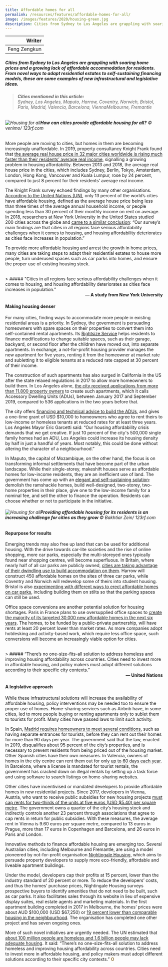 ```yaml
---
title: Affordable homes for all
permalink: /resources/features/affordable-homes-for-all/
image: /images/features/2020/housing-green.jpg
description: Cities from Sydney to Los Angeles are grappling with soaring home prices and a growing lack of affordable accommodation for residents. From novel ways to adapt residential estates to self-sustaining financing models, these are some examples of new infrastructural and legislative ideas.
---
```


| Writer |
|---:|
| Feng Zengkun |

##### Cities from Sydney to Los Angeles are grappling with soaring home prices and a growing lack of affordable accommodation for residents. From novel ways to adapt residential estates to self-sustaining financing models, these are some examples of new infrastructural and legislative ideas.

> ###### **Cities mentioned in this article:** <br> Sydney, Los Angeles, Maputo, Harrow, Coventry, Norwich, Bristol, Paris, Madrid, Valencia, Barcelona, ViennaMelbourne, Fremantle

###### ![Housing for all](/images/features/2020/housing-green.jpg/)**How can cities provide affordable housing for all?** © venimo/ 123rf.com

More people are moving to cities, but homes in them are becoming increasingly unaffordable. In 2019, property consultancy Knight Frank found that [the average real house price in 32 major cities worldwide is rising much faster than their residents’ average real income](https://www.knightfrank.com/blog/2019/01/28/the-knight-frank-global-affordability-monitor-2019), signalling a growing problem in housing affordability. Between 2013 and 2018, the average real house price in the cities, which includes Sydney, Berlin, Tokyo, Amsterdam, London, Hong Kong, Vancouver and Kuala Lumpur, rose by 24 percent, compared to just 8 percent for their residents’ average real income.

The Knight Frank survey echoed findings by many other organisations. [According to the United Nations (UN)](https://www.weforum.org/whitepapers/making-affordable-housing-a-reality-in-cities), only 13 percent of the world’s cities have affordable housing, defined as the average house price being less than three times of the average annual household income, or people spending less than 30 percent of their monthly income on rent on average. In 2018, researchers at New York University in the United States studied 200 cities across the globe and [came to a similar conclusion](https://www.lincolninst.edu/sites/default/files/pubfiles/kallergis_wp18ak1.pdf): “Our survey’s main findings are that cities in all regions face serious affordability challenges when it comes to housing, and housing affordability deteriorates as cities face increases in population.”

To provide more affordable housing and arrest the growth in home prices, many cities are taking steps to adapt their residential estates to house more people, turn underused spaces such as car parks into homes, and ensure the proper use of existing housing stock. 

<br>
> ##### "Cities in all regions face serious affordability challenges when it comes to housing, and housing affordability deteriorates as cities face increases in population.”

<div align="right"><b>— A study from New York University</b></div>

#### **Making housing denser**

For many cities, finding ways to accommodate more people in existing residential areas is a priority. In Sydney, the government is persuading homeowners with spare spaces on their properties to convert them into self-contained rental apartments. Its [Rightsize Service](https://www.cityofsydney.nsw.gov.au/vision/planning-for-2050/alternative-housing/rightsize-service) helps residents to finance modifications to change suitable spaces, such as their garage, backyard, or second floor after the children have moved out, into separate apartments. In exchange, a not-for-profit housing provider manages the new apartment for five years, renting it from the homeowner at market rate and subletting it to eligible tenants at a reduced rate capped at 30 percent of their income.  

The construction of such apartments has also surged in California in the US after the state relaxed regulations in 2017 to allow more homeowners to build them. In Los Angeles alone, [the city received applications from more than 11,800 property owners](https://www.mckinsey.com/industries/public-sector/our-insights/affordable-housing-in-los-angeles-delivering-more-and-doing-it-faster) to create such apartments, which it calls Accessory Dwelling Units (ADUs), between January 2017 and September 2019, compared to 536 applications in the two years before that. 

The city offers [financing and technical advice to build the ADUs](https://adu.lacity.org/), and gives a one-time grant of USD $10,000 to homeowners who agree to rent theirs to low-income or homeless tenants at reduced rates for at least three years. Los Angeles Mayor Eric Garcetti said: “Our housing affordability crisis demands that we get creative. If just 10 percent of the city's 500,000 single family homes had an ADU, Los Angeles could increase its housing density by half in just a handful of years. Most notably, this could be done without altering the character of a neighbourhood.”

In Maputo, the capital of Mozambique, on the other hand, the focus is on transforming informal settlements that have become part of the urban landscape. While their single-storey, makeshift houses serve as affordable homes for low-income residents, they are an inefficient use of land. The government has come up with an [elegant and self-sustaining solution](https://www.casaminha.co/): demolish the ramshackle homes, build well-designed, two-storey, two-home properties in their place, give one to the low-income family for a nominal fee, and sell the other to finance the operation. Residents can choose whether or not to participate in the initiative. 

###### ![Housing for all](/images/features/2020/affordable-housing.jpg/)**Providing affordable housing for its residents is an increasing challenge for cities as they grow** © Bakhtiar Zein/ 123rf.com

#### **Repurpose for results**

Emerging trends may also free up land that can be used for additional housing. With the drive towards car-lite societies and the rise of online shopping, more car parks, especially the multi-storeyed ones typically found near shopping centres, will become superfluous. In Britain, where nearly half of all car parks are publicly owned, [cities are taking advantage of their dwindling use to build accommodation on them](https://www.theguardian.com/cities/2019/nov/07/from-bars-to-pod-homes-how-underused-car-parks-are-being-transformed). Harrow will construct 450 affordable homes on the sites of three car parks, while Coventry and Norwich will redevelop some of theirs into student housing. Bristol is also [experimenting with different ways to erect affordable homes on car parks](https://www.bristolhousingfestival.org.uk/projects), including building them on stilts so that the parking spaces can still be used. 

Office space conversions are another potential solution for housing shortages. Paris in France plans to use oversupplied office spaces to [create the majority of its targeted 30,000 new affordable homes in the next six years](https://www.citylab.com/transportation/2020/01/paris-municipal-election-anne-hidalgo-green-proposal-housing/604975/). The homes, to be funded by a public-private partnership, will have rents at least 20 percent lower than market rates. As more companies adopt hotdesking and activity-based work, which require less office space, such conversions will become an increasingly viable option for cities.

<br>
> ##### “There’s no one-size-fits-all solution to address homeless and improving housing affordability across countries. Cities need to invest more in affordable housing, and policy makers must adopt different solutions according to their specific city contexts.”

<div align="right"><b>— United Nations</b></div>

#### **A legislative approach**

While these infrastructural solutions will increase the availability of affordable housing, policy interventions may be needed too to ensure the proper use of homes. Home-sharing services such as Airbnb have, in some cities, led to more people buying or renting apartments only to sublet them to tourists for profit. Many cities have passed laws to limit such activity. 

In Spain, [Madrid requires homeowners to meet several conditions](https://www.thelocal.es/20190328/madrid-adopts-plan-to-limit-private-tourist-rentals), such as having separate entrances for tourists, before they can rent out their homes for more than 90 days per year. The government said that the law, enacted in 2019, disqualifies about 95 percent of the city’s properties, and is necessary to prevent residents from being priced out of the housing market. Other Spanish cities have their own measures. In Valencia, owners of homes in the city centre can rent them out for only [up to 60 days each year](https://english.elpais.com/elpais/2019/03/28/inenglish/1553767032_107018.html). In Barcelona, where a license is mandated for tourist rentals, the government has cracked down on illegal rentals by setting up a task force and using software to search listings on home-sharing websites.

Other cities have incentivised or mandated developers to provide affordable homes in new residential projects. Since 2017, developers in Vienna, Austria, who want to receive public subsidies for new housing projects [must cap rents for two-thirds of the units at five euros (USD $5.40) per square metre](https://www.businesstimes.com.sg/real-estate/urban-planners-look-to-vienna-to-solve-housing-problems). The government owns a quarter of the city’s housing stock and indirectly controls another 23 percent through associations that agree to cap rents in return for public subsidies. With these measures, the average rent in Vienna is 9.60 euros per square metre, compared to 13 euros in Prague, more than 17 euros in Copenhagen and Barcelona, and 26 euros in Paris and London.

Innovative methods to finance affordable housing are emerging too. Several Australian cities, including Melbourne and Fremantle, are using a model pioneered by not-for-profit organisation [Nightingale Housing](https://nightingalehousing.org/faq), which aims to persuade property developers to supply more eco-friendly, affordable and liveable apartment buildings. 

Under the model, developers cap their profits at 15 percent, lower than the industry standard of 20 percent or more. To reduce the developers’ costs, and thus the homes’ purchase prices, Nightingale Housing surveys prospective buyers to identify amenities that do not need to be built, such as car parks. It also facilitates sales through its website in lieu of expensive display suites, real estate agents and marketing materials. In the first apartment building completed in 2017 in Melbourne, the homes’ prices were about AUD $100,000 (USD $67,250) or [19 percent lower than comparable housing in the neighbourhood](https://renew.org.au/sanctuary-magazine/multi-residential/refining-the-model/). The organisation has completed one other project and has seven ongoing ones. 

More of such novel initiatives are urgently needed. The UN estimated that [about 100 million people are homeless and 1.6 billion people may lack adequate housing](https://www.un.org/development/desa/dspd/wp-content/uploads/sites/22/2019/10/Inclusive-Cities-for-All-31Oct2019-v11-1.pdf). It said: “There’s no one-size-fits-all solution to address homeless and improving housing affordability across countries. Cities need to invest more in affordable housing, and policy makers must adopt different solutions according to their specific city contexts.” **<font color="#967942">O</font>**
